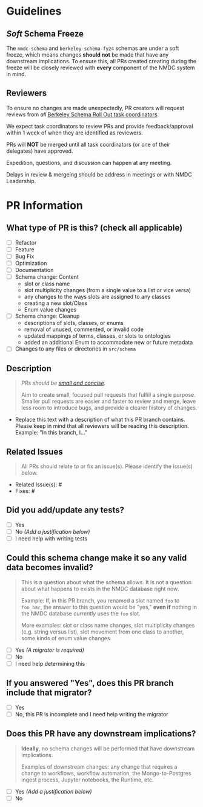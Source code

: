 # Guidelines

## _Soft_ Schema Freeze

The `nmdc-schema` and `berkeley-schema-fy24` schemas are under a soft freeze, which means changes **should not** be made that have any downstream implications. To ensure this, all PRs created creating during the freeze will be closely reviewed with **every** component of the NMDC system in mind.

## Reviewers

To ensure no changes are made unexpectedly, PR creators will request reviews from _all_ [Berkeley Schema Roll Out task coordinators](https://docs.google.com/document/d/1XXN1YuaBuSkxPXeiLKm5YxYzXTamBPQrzzeLhlh7PWs/edit#heading=h.u52g8v319adh).

We expect task coordinators to review PRs and provide feedback/approval within 1 week of when they are identified as reviewers. 

PRs will **NOT** be merged until all task coordinators (or one of their delegates) have approved. 

Expedition, questions, and discussion can happen at any meeting.

Delays in review & mergeing should be address in meetings or with NMDC Leadership.

# PR Information

## What type of PR is this? (check all applicable)

- [ ] Refactor
- [ ] Feature
- [ ] Bug Fix
- [ ] Optimization
- [ ] Documentation
- [ ] Schema change: Content
  - slot or class name
  - slot multiplicity changes (from a single value to a list or vice versa)
  - any changes to the ways slots are assigned to any classes
  - creating a new slot/Class
  - Enum value changes
- [ ] Schema change: Cleanup
  - descriptions of slots, classes, or enums
  - removal of unused, commented, or invalid code
  - updated mappings of terms, classes, or slots to ontologies
  - added an additional Enum to accommodate new or future metadata
- [ ] Changes to any files or directories in `src/schema`
     
## Description

> _PRs should be [small and concise](https://docs.github.com/en/pull-requests/collaborating-with-pull-requests/getting-started/best-practices-for-pull-requests#write-small-prs)._
>
> Aim to create small, focused pull requests that fulfill a single purpose. Smaller pull requests are easier and faster to review and merge, leave less room to introduce bugs, and provide a clearer history of changes.

- Replace this text with a description of what this PR branch contains. Please keep in mind that all reviewers will be reading this description. Example: "In this branch, I..."

## Related Issues

> All PRs should relate to or fix an issue(s). Please identify the issue(s) below.

- Related Issue(s): #
- Fixes: #

## Did you add/update any tests?

- [ ] Yes
- [ ] No _(Add a justification below)_
- [ ] I need help with writing tests

## Could this schema change make it so any valid data becomes invalid?

> This is a question about what the schema allows. It is not a question about what happens to exists in the NMDC database right now.
> 
> Example: If, in this PR branch, you renamed a slot named `foo` to `foo_bar`, the answer to this question would be "yes," **even if** nothing in the NMDC database _currently_ uses the `foo` slot.
>
> More examples: slot or class name changes, slot multiplicity changes (e.g. string versus list), slot movement from one class to another, some kinds of enum value changes.

- [ ] Yes _(A migrator is required)_
- [ ] No
- [ ] I need help determining this

## If you answered "Yes", does this PR branch include that migrator?

- [ ] Yes
- [ ] No, this PR is incomplete and I need help writing the migrator

## Does this PR have any downstream implications?

> **Ideally**, no schema changes will be performed that have downstream implications.
>
> Examples of downstream changes: any change that requires a change to workflows, workflow automation, the Mongo-to-Postgres ingest process, Jupyter notebooks, the Runtime, etc.

- [ ] Yes _(Add a justification below)_
- [ ] No
